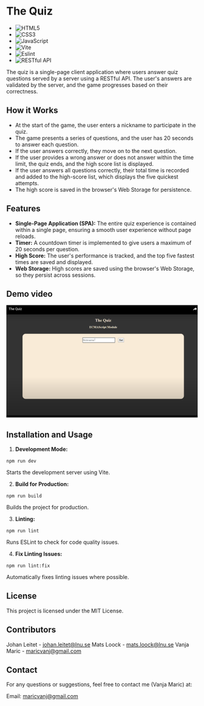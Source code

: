 # The Quiz

- ![HTML5](https://img.shields.io/badge/HTML5-E34F26?style=flat&logo=html5&logoColor=white)
- ![CSS3](https://img.shields.io/badge/CSS3-1572B6?style=flat&logo=css3&logoColor=white)
- ![JavaScript](https://img.shields.io/badge/JavaScript-F7DF1E?style=flat&logo=javascript&logoColor=black)
- ![Vite](https://img.shields.io/badge/Vite-646CFF?style=flat&logo=vite&logoColor=white)
- ![Eslint](https://img.shields.io/badge/Eslint-4B32C3?style=flat&logo=eslint&logoColor=white)
- ![RESTful API](https://img.shields.io/badge/REST-02569B?style=flat&logo=rest&logoColor=white)

The quiz is a single-page client application where users answer quiz questions served by a server using a RESTful API. The user's answers are validated by the server, and the game progresses based on their correctness.

## How it Works

- At the start of the game, the user enters a nickname to participate in the quiz.
- The game presents a series of questions, and the user has 20 seconds to answer each question.
- If the user answers correctly, they move on to the next question.
- If the user provides a wrong answer or does not answer within the time limit, the quiz ends, and the high score list is displayed.
- If the user answers all questions correctly, their total time is recorded and added to the high-score list, which displays the five quickest attempts.
- The high score is saved in the browser's Web Storage for persistence.

## Features

- **Single-Page Application (SPA):** The entire quiz experience is contained within a single page, ensuring a smooth user experience without page reloads.
- **Timer:** A countdown timer is implemented to give users a maximum of 20 seconds per question.
- **High Score:** The user's performance is tracked, and the top five fastest times are saved and displayed.
- **Web Storage:** High scores are saved using the browser's Web Storage, so they persist across sessions.

## Demo video
[![Videotitel](./src/images/demoimg.png)](https://www.youtube.com/watch?v=NVvOf7MBz90)

## Installation and Usage

1. **Development Mode:**
```
npm run dev
```

Starts the development server using Vite.

2. **Build for Production:** 
```
npm run build
```

Builds the project for production.

3. **Linting:**
```
npm run lint
```

Runs ESLint to check for code quality issues.

4. **Fix Linting Issues:**
```
npm run lint:fix
```

Automatically fixes linting issues where possible.

## License
This project is licensed under the MIT License.

## Contributors
Johan Leitet - johan.leitet@lnu.se
Mats Loock - mats.loock@lnu.se
Vanja Maric - maricvanj@gmail.com

## Contact
For any questions or suggestions, feel free to contact me (Vanja Maric) at:

Email: maricvanj@gmail.com
